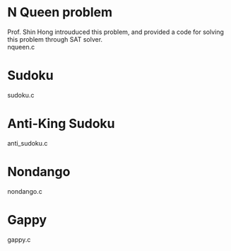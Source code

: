 # N Queen problem
Prof. Shin Hong introuduced this problem, and provided a code for solving this problem through SAT solver. <br/>
nqueen.c <br/>

# Sudoku
sudoku.c

# Anti-King Sudoku
anti_sudoku.c

# Nondango
nondango.c

# Gappy
gappy.c

